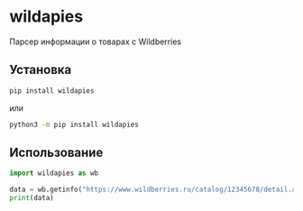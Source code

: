 # wildapies

Парсер информации о товарах с Wildberries

## Установка
```bash
pip install wildapies
```
или
```bash
python3 -m pip install wildapies
```
## Использование
```python
import wildapies as wb

data = wb.getinfo("https://www.wildberries.ru/catalog/12345678/detail.aspx")
print(data)
```